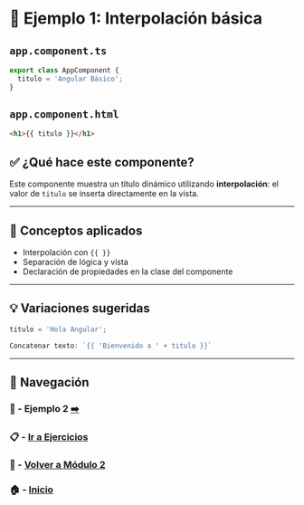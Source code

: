 # 🧪 Ejemplo 1: Interpolación básica

## `app.component.ts`
```ts
export class AppComponent {
  titulo = 'Angular Básico';
}
```

## `app.component.html`
```html
<h1>{{ titulo }}</h1>
```

## ✅ ¿Qué hace este componente?
Este componente muestra un título dinámico utilizando **interpolación**: el valor de `titulo` se inserta directamente en la vista.

---

## 🧠 Conceptos aplicados
- Interpolación con `{{ }}`
- Separación de lógica y vista
- Declaración de propiedades en la clase del componente


---

## 💡 Variaciones sugeridas
```ts
titulo = 'Hola Angular';
```
```ts
Concatenar texto: `{{ 'Bienvenido a ' + titulo }}`
```


---

## 🔁 Navegación

### 🧪 - Ejemplo 2 [➡️](./Ejemplo_2.md)

### 📋 - [Ir a Ejercicios](../../Ejercicios/Enunciados/README.md)

### 📘 - [Volver a Módulo 2](../../Modulo_2.md)

### 🏠 - [Inicio](../../../README.md)
